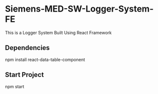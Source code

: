 # Siemens-MED-SW-Logger-System-FE
This is a Logger System Built Using React Framework

## Dependencies
npm install react-data-table-component


## Start Project
npm start

